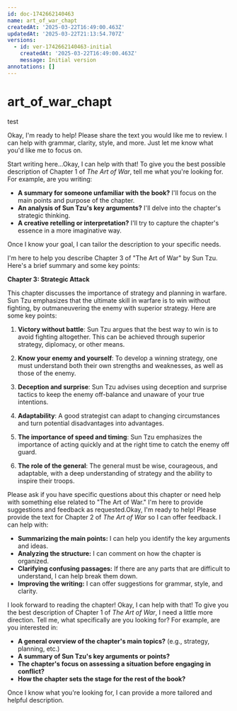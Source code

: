 ```yaml
---
id: doc-1742662140463
name: art_of_war_chapt
createdAt: '2025-03-22T16:49:00.463Z'
updatedAt: '2025-03-22T21:13:54.707Z'
versions:
  - id: ver-1742662140463-initial
    createdAt: '2025-03-22T16:49:00.463Z'
    message: Initial version
annotations: []
---
```

# art_of_war_chapt

test

Okay, I'm ready to help! Please share the text you would like me to review. I can help with grammar, clarity, style, and more. Just let me know what you'd like me to focus on.

Start writing here...Okay, I can help with that! To give you the best possible description of Chapter 1 of *The Art of War*, tell me what you're looking for. For example, are you writing:

*   **A summary for someone unfamiliar with the book?** I'll focus on the main points and purpose of the chapter.
*   **An analysis of Sun Tzu's key arguments?** I'll delve into the chapter's strategic thinking.
*   **A creative retelling or interpretation?** I'll try to capture the chapter's essence in a more imaginative way.

Once I know your goal, I can tailor the description to your specific needs.

I'm here to help you describe Chapter 3 of "The Art of War" by Sun Tzu. Here's a brief summary and some key points:

**Chapter 3: Strategic Attack**

This chapter discusses the importance of strategy and planning in warfare. Sun Tzu emphasizes that the ultimate skill in warfare is to win without fighting, by outmaneuvering the enemy with superior strategy. Here are some key points:

1. **Victory without battle**: Sun Tzu argues that the best way to win is to avoid fighting altogether. This can be achieved through superior strategy, diplomacy, or other means.

2. **Know your enemy and yourself**: To develop a winning strategy, one must understand both their own strengths and weaknesses, as well as those of the enemy.

3. **Deception and surprise**: Sun Tzu advises using deception and surprise tactics to keep the enemy off-balance and unaware of your true intentions.

4. **Adaptability**: A good strategist can adapt to changing circumstances and turn potential disadvantages into advantages.

5. **The importance of speed and timing**: Sun Tzu emphasizes the importance of acting quickly and at the right time to catch the enemy off guard.

6. **The role of the general**: The general must be wise, courageous, and adaptable, with a deep understanding of strategy and the ability to inspire their troops.

Please ask if you have specific questions about this chapter or need help with something else related to "The Art of War." I'm here to provide suggestions and feedback as requested.Okay, I'm ready to help! Please provide the text for Chapter 2 of *The Art of War* so I can offer feedback. I can help with:

*   **Summarizing the main points:** I can help you identify the key arguments and ideas.
*   **Analyzing the structure:** I can comment on how the chapter is organized.
*   **Clarifying confusing passages:** If there are any parts that are difficult to understand, I can help break them down.
*   **Improving the writing:** I can offer suggestions for grammar, style, and clarity.

I look forward to reading the chapter!
Okay, I can help with that! To give you the best description of Chapter 1 of *The Art of War*, I need a little more direction.  Tell me, what specifically are you looking for? For example, are you interested in:

*   **A general overview of the chapter's main topics?** (e.g., strategy, planning, etc.)
*   **A summary of Sun Tzu's key arguments or points?**
*   **The chapter's focus on assessing a situation before engaging in conflict?**
*   **How the chapter sets the stage for the rest of the book?**

Once I know what you're looking for, I can provide a more tailored and helpful description.
